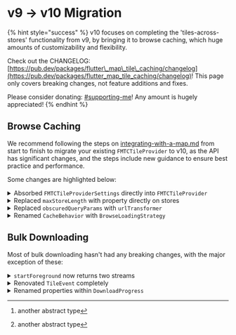 # v9 -> v10 Migration

{% hint style="success" %}
v10 focuses on completing the 'tiles-across-stores' functionality from v9, by bringing it to browse caching, which huge amounts of customizability and flexibility.

Check out the CHANGELOG: [https://pub.dev/packages/flutter\_map\_tile\_caching/changelog](https://pub.dev/packages/flutter_map_tile_caching/changelog)! This page only covers breaking changes, not feature additions and fixes.

Please consider donating: [#supporting-me](../#supporting-me "mention")! Any amount is hugely appreciated!
{% endhint %}

## Browse Caching

We recommend following the steps on [integrating-with-a-map.md](../usage/integrating-with-a-map.md "mention") from start to finish to migrate your existing `FMTCTileProvider` to v10, as the API has significant changes, and the steps include new guidance to ensure best practice and performance.

Some changes are highlighted below:

<details>

<summary>Absorbed <code>FMTCTileProviderSettings</code> directly into <code>FMTCTileProvider</code></summary>

The properties within have become properties directly in `FMTCTileProvider`. This also means the automatic global system (where the settings could be set once then used everywhere) has also been removed.

The simplifies the code internals and removes an unnecessary layer of abstraction.

</details>

<details>

<summary>Replaced <code>maxStoreLength</code> with property directly on stores</summary>

It has been replaced with a property on each store itself. It can be set at creation, or changed after, and read at any time:

```dart
await FMTCStore('storeName').manage.create(maxLength: 1000);
await FMTCStore('storeName').manage.setMaxLength(null); // Disable max length
final maxLength = await FMTCStore('storeName').manage.maxLength;
```

This is more suitable for providers now that more than one store may be used, potentially each with a different maximum length.

</details>

<details>

<summary>Replaced <code>obscuredQueryParams</code> with <code>urlTransformer</code></summary>

It has been replaced on the `FMTCTileProvider` with a more flexible custom callback which may perform any processing logic required, and a utility method if the old behaviour is still desired.

To migrate directly, see the example setup: [#two-static-named-stores-with-a-url-transformer](../usage/integrating-with-a-map.md#two-static-named-stores-with-a-url-transformer "mention").

</details>

<details>

<summary>Renamed <code>CacheBehavior</code> with <code>BrowseLoadingStrategy</code></summary>

This has been renamed to fit better with a newly introduced enumerable that work together to configure the tile provider's logic.

(And also, no more US/UK confusion :D)

</details>

## Bulk Downloading

Most of bulk downloading hasn't had any breaking changes, with the major exception of these:

<details>

<summary><code>startForeground</code> now returns two streams</summary>

It now returns one stream of `DownloadProgress`s, and one of the new `TileEvent`s. This means that checks no longer have to be made to ensure a `TileEvent` is not a repeated event (except where using the new feature to retry failed tiles, discussed below), and also means they can be more easily listened to independently.

To migrate, listen to necessary streams seperately.&#x20;

</details>

<details>

<summary>Renovated <code>TileEvent</code> completely</summary>

Properties in v9 were nullable dependent on whether they were available, and this could be checked with `.result` (`TileEventResult`).

`TileEvent` has been split into a tree of classes, which are sealed. This means that the available properties are fully safe and no null-checks need to be made. Switch-case statements and normal `is` checks can be used, which statically changes the type of the `TileEvent` to a subtype appropriately. Each subtype represents a specific outcome of the tile download, and mixes in certain types.

* `SuccessfulTileEvent` is emitted when a tile is successfully downloaded\
  &#xNAN;_&#x52;oot subtype, mixes in `TileEventFetchResponse` (makes the raw fetch response from the server available) and `TileEventImage` (makes tile image available)_
* `SkippedTileEvent` (\*[^1])\
  &#xNAN;_&#x52;oot subtype, mixes in `TileEventImage`_
  * `ExistingTileEvent` is emitted when a tile is skipped because it already exists
  * `SeaTileEvent` is emitted when a tile is skipped because it was a sea tile\
    &#xNAN;_&#x41;lso mixes in `TileEventFetchResponse`_
* `FailedTileEvent` (\*[^2])\
  &#xNAN;_&#x52;oot subtype_
  * `NegativeResponseTileEvent` is emitted when a tile fails because the server did not respond with 200 OK\
    &#xNAN;_&#x4D;ixes in `TileEventFetchResponse`_
  * `FailedRequestTileEvent` is emitted when a tile fails because the request to the server was not made successfully (eligible for retry)

</details>

<details>

<summary>Renamed properties within <code>DownloadProgress</code></summary>

Most are renamed obviously to improve clarity. Some may have had the exact included figures changed.

</details>

[^1]: another abstract type

[^2]: another abstract type
